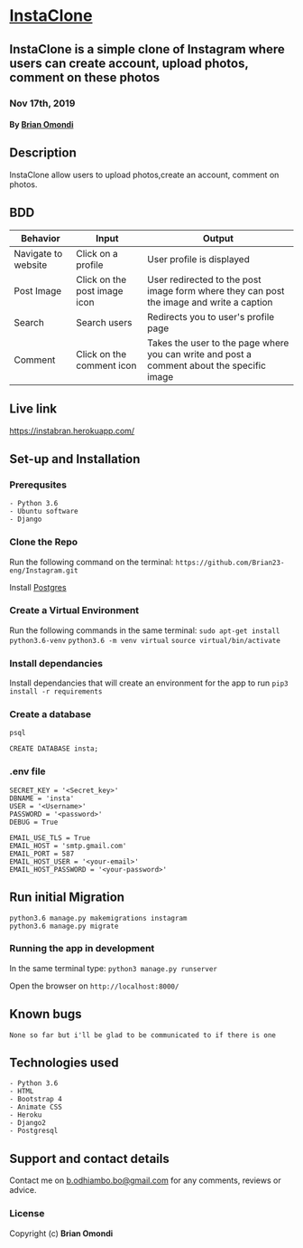 # [InstaClone]()
## InstaClone is a simple clone of Instagram where users can create account, upload photos, comment on these photos
### Nov 17th, 2019
#### By **[Brian Omondi](https://github.com/brian23-eng)**

## Description
InstaClone allow users to upload photos,create an account, comment on photos.





## BDD

| Behavior            | Input                         | Output                        | 
| ------------------- | ----------------------------- | ----------------------------- |
|Navigate to website | Click on a profile| User profile is displayed |
| Post Image | Click on the post image icon| User redirected to the post image form where they can post the image and write a caption |
| Search | Search users| Redirects you to user's profile page |
| Comment | Click on the comment icon | Takes the user to the page where you can write and post a comment about the specific image|


## Live link

https://instabran.herokuapp.com/

## Set-up and Installation

### Prerequsites
    - Python 3.6
    - Ubuntu software
    - Django

### Clone the Repo
Run the following command on the terminal:
`https://github.com/Brian23-eng/Instagram.git`

Install [Postgres](https://www.postgresql.org/download/)

### Create a Virtual Environment
Run the following commands in the same terminal:
`sudo apt-get install python3.6-venv`
`python3.6 -m venv virtual`
`source virtual/bin/activate`

### Install dependancies
Install dependancies that will create an environment for the app to run
`pip3 install -r requirements`

### Create a database

```
psql

CREATE DATABASE insta;

```

### .env file

```
SECRET_KEY = '<Secret_key>'
DBNAME = 'insta'
USER = '<Username>'
PASSWORD = '<password>'
DEBUG = True

EMAIL_USE_TLS = True
EMAIL_HOST = 'smtp.gmail.com'
EMAIL_PORT = 587
EMAIL_HOST_USER = '<your-email>'
EMAIL_HOST_PASSWORD = '<your-password>'

```

## Run initial Migration
```
python3.6 manage.py makemigrations instagram
python3.6 manage.py migrate

```


### Running the app in development
In the same terminal type:
`python3 manage.py runserver`

Open the browser on `http://localhost:8000/`

## Known bugs

```None so far but i'll be glad to be communicated to if there is one ```


## Technologies used
    - Python 3.6
    - HTML
    - Bootstrap 4
    - Animate CSS
    - Heroku
    - Django2
    - Postgresql

## Support and contact details
Contact me on b.odhiambo.bo@gmail.com for any comments, reviews or advice.

### License
Copyright (c) **Brian Omondi**